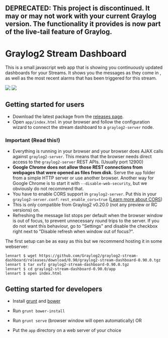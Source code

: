 ## DEPRECATED: This project is discontinued. It may or may not work with your current Graylog version. The functionality it provides is now part of the live-tail feature of Graylog.

# Graylog2 Stream Dashboard

This is a small javascript web app that is showing you continuously updated dashboards for your Streams. It shows you the messages as they come in , as well as the most recent alarms that has been triggered for this stream.

![](screenshot1.png)
![](screenshot2.png)

Getting started for users
-------------------------

* Download the latest package from the [releases page](https://github.com/Graylog2/graylog2-stream-dashboard/releases).
* Open `app/index.html` in your browser and follow the configuration wizard to connect the stream dashboard to a `graylog2-server` node.

### Important (Read this!)

* Everything is running in your browser and your browser does AJAX calls against `graylog2-server`. This means that the browser needs direct access to the `graylog2-server` REST APIs. (Usually port 12900)
* **Google Chrome does not allow those REST connections from webpages that were opened as files from disk.** Serve the `app` folder from a simple HTTP server or use another browser. Another way for Google Chrome is to start it with `--disable-web-security`, but we obviously do not recommend that.
* You have to enable CORS support in `graylog2-server`. Put this in your `graylog2-server.conf`: `rest_enable_cors=true` ([Learn more about CORS](http://enable-cors.org/))
* This is only compatible from Graylog2 v0.20.0 (not any preview or RC versions) on.
* Refreshing the message list stops per default when the browser window is out of focus, to prevent unnecessary round trips to the server. If you do not want this behaviour, go to "Settings" and disable the checkbox right next to "Disable refresh when window out of focus?".

The first setup can be as easy as this but we recommend hosting it in some webserver:

    lennart $ wget https://github.com/Graylog2/graylog2-stream-dashboard/releases/download/0.90/graylog2-stream-dashboard-0.90.0.tgz
    lennart $ tar xvfz graylog2-stream-dashboard-0.90.0.tgz
    lennart $ cd graylog2-stream-dashboard-0.90.0/app
    lennart $ open index.html

Getting started for developers
------------------------------

* Install [grunt](http://gruntjs.com) and [bower](http://bower.io)
* Run `grunt bower-install`

* Run `grunt serve` (browser window will open automatically)
OR
* Put the `app` directory on a web server of your choice
